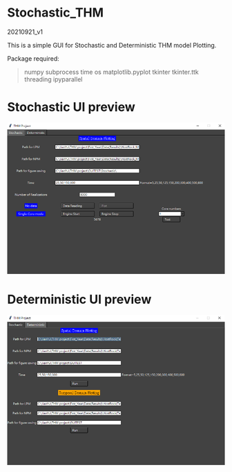 # Stochastic_THM
20210921_v1


This is a simple GUI for Stochastic and Deterministic THM model Plotting.


Package required:

>numpy
>subprocess
time
os
matplotlib.pyplot
tkinter
tkinter.ttk
threading
ipyparallel




<h1>Stochastic UI preview</h1>

![image](https://github.com/Zncl2222/Stochastic_THM/blob/main/figure/Stochastic.png)



<h1>Deterministic UI preview</h1>

![image](https://github.com/Zncl2222/Stochastic_THM/blob/main/figure/Deterministic.png)
